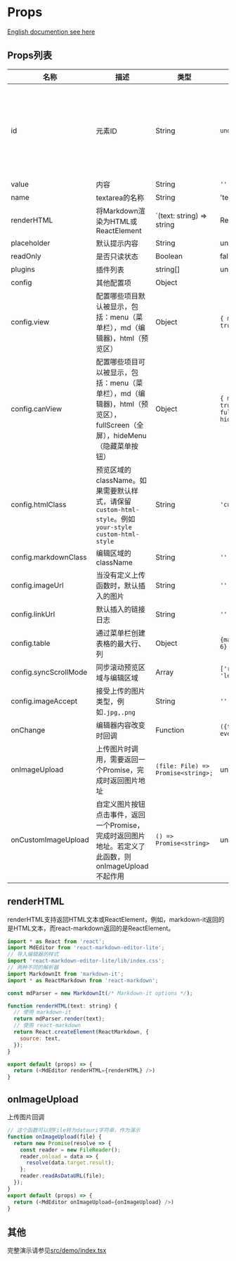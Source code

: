 # Props
[English documention see here](./configure.md)
## Props列表
| 名称 | 描述 | 类型 | 默认 | 备注 |
| --- | --- | --- | --- | --- |
| id | 元素ID | String | `undefined` | 若不为空，则编辑器、文本区域、预览区域ID分别是`{id}`、`{id}_md`、`{id}_html` |
| value | 内容 | String | `''` |  |
| name | textarea的名称 | String | 'textarea' |  |
| renderHTML | 将Markdown渲染为HTML或ReactElement | `(text: string) => string | ReactElement | Promise<string> | Promise<ReactElement>` | none | **必填** |
| placeholder | 默认提示内容 | String | undefined |  |
| readOnly | 是否只读状态 | Boolean | false | |
| plugins | 插件列表 | string[] | undefined |  |
| config | 其他配置项 | Object |  |  |
| config.view | 配置哪些项目默认被显示，包括：menu（菜单栏），md（编辑器)，html（预览区） | Object | `{ menu: true, md: true, html: true }` |  |
| config.canView | 配置哪些项目可以被显示，包括：menu（菜单栏），md（编辑器)，html（预览区），fullScreen（全屏），hideMenu（隐藏菜单按钮） | Object | `{ menu: true, md: true, html: true, fullScreen: true, hideMenu: true }` |  |
| config.htmlClass | 预览区域的className。如果需要默认样式，请保留`custom-html-style`。例如`your-style custom-html-style` | String | `'custom-html-style'` |  |
| config.markdownClass | 编辑区域的className | String | `''` |  |
| config.imageUrl | 当没有定义上传函数时，默认插入的图片 | String | `''` |  |
| config.linkUrl | 默认插入的链接日志 | String | `''` |  |
| config.table | 通过菜单栏创建表格的最大行、列 | Object | `{maxRow: 4, maxCol: 6}` | |
| config.syncScrollMode | 同步滚动预览区域与编辑区域 | Array | `['rightFollowLeft', 'leftFollowRight']` | |
| config.imageAccept | 接受上传的图片类型，例如`.jpg,.png` | String | `''` | |
| onChange | 编辑器内容改变时回调 | Function | `({text, html}, event) => {}` |  |
| onImageUpload | 上传图片时调用，需要返回一个Promise，完成时返回图片地址 | `(file: File) => Promise<string>;` | undefined |  |
| onCustomImageUpload | 自定义图片按钮点击事件，返回一个Promise，完成时返回图片地址。若定义了此函数，则onImageUpload不起作用 | `() => Promise<string>` | undefined |  |

## renderHTML
renderHTML支持返回HTML文本或ReactElement，例如，markdown-it返回的是HTML文本，而react-markdown返回的是ReactElement。

```js
import * as React from 'react';
import MdEditor from 'react-markdown-editor-lite';
// 导入编辑器的样式
import 'react-markdown-editor-lite/lib/index.css';
// 两种不同的解析器
import MarkdownIt from 'markdown-it';
import * as ReactMarkdown from 'react-markdown';

const mdParser = new MarkdownIt(/* Markdown-it options */);

function renderHTML(text: string) {
  // 使用 markdown-it
  return mdParser.render(text);
  // 使用 react-markdown
  return React.createElement(ReactMarkdown, {
    source: text,
  });
}

export default (props) => {
  return (<MdEditor renderHTML={renderHTML} />)
}
```

## onImageUpload

上传图片回调

```js
// 这个函数可以把File转为datauri字符串，作为演示
function onImageUpload(file) {
  return new Promise(resolve => {
    const reader = new FileReader();
    reader.onload = data => {
      resolve(data.target.result);
    };
    reader.readAsDataURL(file);
  });
}
export default (props) => {
  return (<MdEditor onImageUpload={onImageUpload} />)
}
```

## 其他

完整演示请参见[src/demo/index.tsx](https://github.com/HarryChen0506/react-markdown-editor-lite/blob/master/src/demo/index.tsx)

